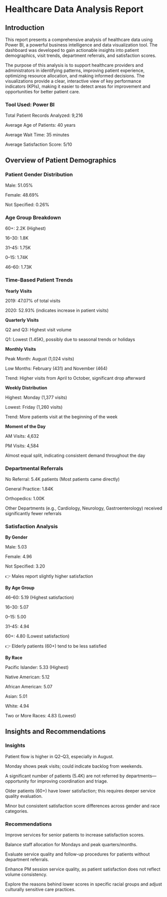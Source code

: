 # **Healthcare Data Analysis Report**

## **Introduction**

This report presents a comprehensive analysis of healthcare data using Power BI, a powerful business intelligence and data visualization tool. The dashboard was developed to gain actionable insights into patient demographics, visit trends, department referrals, and satisfaction scores.

The purpose of this analysis is to support healthcare providers and administrators in identifying patterns, improving patient experience, optimizing resource allocation, and making informed decisions. The visualizations provide a clear, interactive view of key performance indicators (KPIs), making it easier to detect areas for improvement and opportunities for better patient care.

### **Tool Used: Power BI**

Total Patient Records Analyzed: 9,216

Average Age of Patients: 40 years

Average Wait Time: 35 minutes

Average Satisfaction Score: 5/10

## **Overview of Patient Demographics**

### **Patient Gender Distribution**

Male: 51.05%

Female: 48.69%

Not Specified: 0.26%

### **Age Group Breakdown**
60+: 2.2K (Highest)

16–30: 1.8K

31–45: 1.75K

0–15: 1.74K

46–60: 1.73K

### **Time-Based Patient Trends**
**Yearly Visits**

2019: 47.07% of total visits

2020: 52.93% (indicates increase in patient visits)

**Quarterly Visits**

Q2 and Q3: Highest visit volume

Q1: Lowest (1.45K), possibly due to seasonal trends or holidays

**Monthly Visits**

Peak Month: August (1,024 visits)

Low Months: February (431) and November (464)

Trend: Higher visits from April to October, significant drop afterward

**Weekly Distribution**

Highest: Monday (1,377 visits)

Lowest: Friday (1,260 visits)

Trend: More patients visit at the beginning of the week

**Moment of the Day**

AM Visits: 4,632

PM Visits: 4,584

Almost equal split, indicating consistent demand throughout the day

### **Departmental Referrals**

No Referral: 5.4K patients (Most patients came directly)

General Practice: 1.84K

Orthopedics: 1.00K

Other Departments (e.g., Cardiology, Neurology, Gastroenterology) received significantly fewer referrals

### **Satisfaction Analysis**

**By Gender**

Male: 5.03

Female: 4.96

Not Specified: 3.20

👉 Males report slightly higher satisfaction

**By Age Group**

46–60: 5.19 (Highest satisfaction)

16–30: 5.07

0–15: 5.00

31–45: 4.94

60+: 4.80 (Lowest satisfaction)

👉 Elderly patients (60+) tend to be less satisfied

**By Race**

Pacific Islander: 5.33 (Highest)

Native American: 5.12

African American: 5.07

Asian: 5.01

White: 4.94

Two or More Races: 4.83 (Lowest)

## **Insights and Recommendations**

### **Insights**

Patient flow is higher in Q2–Q3, especially in August.

Monday shows peak visits; could indicate backlog from weekends.

A significant number of patients (5.4K) are not referred by departments—opportunity for improving coordination and triage.

Older patients (60+) have lower satisfaction; this requires deeper service quality evaluation.

Minor but consistent satisfaction score differences across gender and race categories.

### **Recommendations**

Improve services for senior patients to increase satisfaction scores.

Balance staff allocation for Mondays and peak quarters/months.

Evaluate service quality and follow-up procedures for patients without department referrals.

Enhance PM session service quality, as patient satisfaction does not reflect volume consistency.

Explore the reasons behind lower scores in specific racial groups and adjust culturally sensitive care practices.


